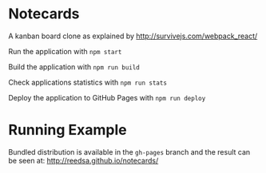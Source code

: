 # Notecards

A kanban board clone as explained by http://survivejs.com/webpack_react/

Run the application with `npm start`

Build the application with `npm run build`

Check applications statistics with `npm run stats`

Deploy the application to GitHub Pages with `npm run deploy`

# Running Example

Bundled distribution is available in the `gh-pages` branch and the result can be seen at:
http://reedsa.github.io/notecards/
